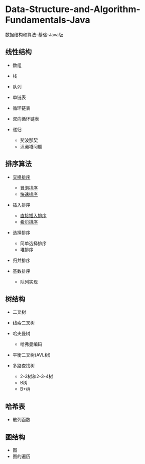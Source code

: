 # Data-Structure-and-Algorithm-Fundamentals-Java
数据结构和算法-基础-Java版
## 线性结构
- 数组
- 栈
- 队列
- 单链表
- 循环链表
- 双向循环链表
- 递归

    + 斐波那契
    + 汉诺塔问题
## 排序算法
- [交换排序](/src/sort_Algorithm/exchange_Sort)

    + [冒泡排序](/src/sort_Algorithm/exchange_Sort/bubble_Sort)
    + [快速排序](/src/sort_Algorithm/exchange_Sort/qucik_Sort)
- [插入排序](/src/sort_Algorithm/insertion_Sort)

    + [直接插入排序](/src/sort_Algorithm/insertion_Sort/straight_Insertion_Sort)
    + [希尔排序](/src/sort_Algorithm/insertion_Sort/shell_Sort)
- 选择排序

    + 简单选择排序
    + 堆排序
- 归并排序
- 基数排序
    
    + 队列实现
## 树结构
- 二叉树
- 线索二叉树
- 哈夫曼树

    + 哈弗曼编码
- 平衡二叉树(AVL树)
- 多路查找树

    + 2-3树和2-3-4树
    + B树
    + B+树
## 哈希表
- 散列函数
## 图结构
- 图
- 图的遍历
